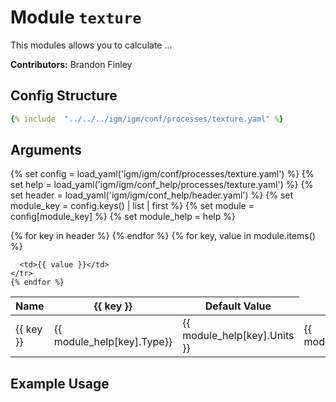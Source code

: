 # Module `texture`

This modules allows you to calculate ...

**Contributors:** Brandon Finley

## Config Structure  
~~~yaml
{% include  "../../../igm/igm/conf/processes/texture.yaml" %}
~~~

## Arguments
{% set config = load_yaml('igm/igm/conf/processes/texture.yaml') %}
{% set help = load_yaml('igm/igm/conf_help/processes/texture.yaml') %}
{% set header = load_yaml('igm/igm/conf_help/header.yaml') %}
{% set module_key = config.keys() | list | first %}
{% set module = config[module_key] %}
{% set module_help = help %}

<table>
  <thead>
    <tr>
      <th>Name</th>
      {% for key in header %}
      <th>{{ key }}</th>
      {% endfor %}
      <th>Default Value</th>
    </tr>
  </thead>
  <tbody>
    {% for key, value in module.items() %}
    <tr>
      <td>{{ key }}</td>
      <td>{{ module_help[key].Type}}</td>
      <!-- <td>{{ module_help[key].Units}}</td> -->
      <td><span class="math">{{ module_help[key].Units }}</span></td>
      <td>{{ module_help[key].Description}}</td>

      <td>{{ value }}</td>
    </tr>
    {% endfor %}
  </tbody>
</table>

<script type="text/javascript">
  MathJax.Hub.Queue(["Typeset", MathJax.Hub]);
</script>

## Example Usage